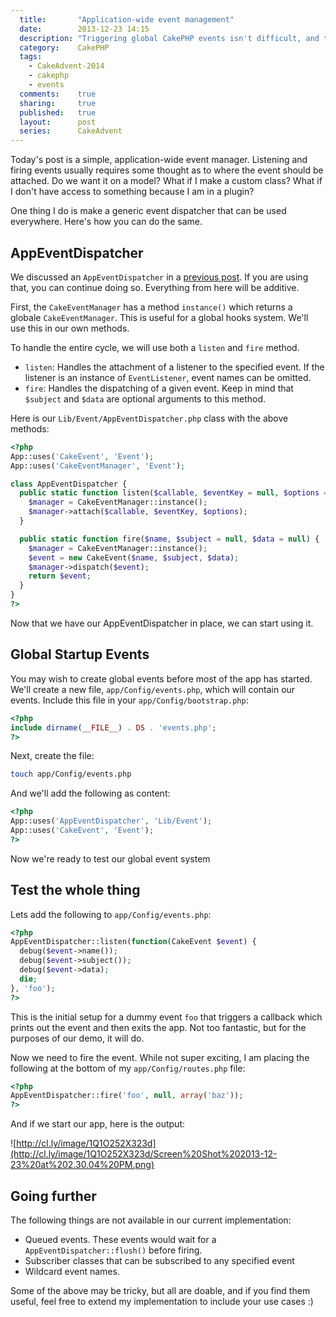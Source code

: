 ```yaml
---
  title:       "Application-wide event management"
  date:        2013-12-23 14:15
  description: "Triggering global CakePHP events isn't difficult, and this tutorial shows you how to do it."
  category:    CakePHP
  tags:
    - CakeAdvent-2014
    - cakephp
    - events
  comments:    true
  sharing:     true
  published:   true
  layout:      post
  series:      CakeAdvent
---
```


Today's post is a simple, application-wide event manager. Listening and firing events usually requires some thought as to where the event should be attached. Do we want it on a model? What if I make a custom class? What if I don't have access to something because I am in a plugin?

One thing I do is make a generic event dispatcher that can be used everywhere. Here's how you can do the same.

## AppEventDispatcher

We discussed an `AppEventDispatcher` in a [previous post](/2013/12/16/simpler-cakephp-events/). If you are using that, you can continue doing so. Everything from here will be additive.

First, the `CakeEventManager` has a method `instance()` which returns a globale `CakeEventManager`. This is useful for a global hooks system. We'll use this in our own methods.

To handle the entire cycle, we will use both a `listen` and `fire` method.

- `listen`: Handles the attachment of a listener to the specified event. If the listener is an instance of `EventListener`, event names can be omitted.
- `fire`: Handles the dispatching of a given event. Keep in mind that `$subject` and `$data` are optional arguments to this method.

Here is our `Lib/Event/AppEventDispatcher.php` class with the above methods:

```php
<?php
App::uses('CakeEvent', 'Event');
App::uses('CakeEventManager', 'Event');

class AppEventDispatcher {
  public static function listen($callable, $eventKey = null, $options = array()) {
    $manager = CakeEventManager::instance();
    $manager->attach($callable, $eventKey, $options);
  }

  public static function fire($name, $subject = null, $data = null) {
    $manager = CakeEventManager::instance();
    $event = new CakeEvent($name, $subject, $data);
    $manager->dispatch($event);
    return $event;
  }
}
?>
```

Now that we have our AppEventDispatcher in place, we can start using it.

## Global Startup Events

You may wish to create global events before most of the app has started. We'll create a new file, `app/Config/events.php`, which will contain our events. Include this file in your `app/Config/bootstrap.php`:

```php
<?php
include dirname(__FILE__) . DS . 'events.php';
?>
```

Next, create the file:

```bash
touch app/Config/events.php
```

And we'll add the following as content:

```php
<?php
App::uses('AppEventDispatcher', 'Lib/Event');
App::uses('CakeEvent', 'Event');
?>
```

Now we're ready to test our global event system

## Test the whole thing

Lets add the following to `app/Config/events.php`:

```php
<?php
AppEventDispatcher::listen(function(CakeEvent $event) {
  debug($event->name());
  debug($event->subject());
  debug($event->data);
  die;
}, 'foo');
?>
```

This is the initial setup for a dummy event `foo` that triggers a callback which prints out the event and then exits the app. Not too fantastic, but for the purposes of our demo, it will do.

Now we need to fire the event. While not super exciting, I am placing the following at the bottom of my `app/Config/routes.php` file:

```php
<?php
AppEventDispatcher::fire('foo', null, array('baz'));
?>
```

And if we start our app, here is the output:

![http://cl.ly/image/1Q1O252X323d](http://cl.ly/image/1Q1O252X323d/Screen%20Shot%202013-12-23%20at%202.30.04%20PM.png)

## Going further

The following things are not available in our current implementation:

- Queued events. These events would wait for a `AppEventDispatcher::flush()` before firing.
- Subscriber classes that can be subscribed to any specified event
- Wildcard event names.

Some of the above may be tricky, but all are doable, and if you find them useful, feel free to extend my implementation to include your use cases :)
